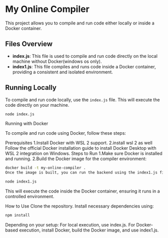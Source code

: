 # My Online Compiler

This project allows you to compile and run code either locally or inside a Docker container.

## Files Overview

- **index.js**: This file is used to compile and run code directly on the local machine without Docker(windows os only).
- **index1.js**: This file compiles and runs code inside a Docker container, providing a consistent and isolated environment.

## Running Locally

To compile and run code locally, use the `index.js` file. This will execute the code directly on your machine.

```bash
node index.js
```

Running with Docker

To compile and run code using Docker, follow these steps:

Prerequisites
1.Install Docker with WSL 2 support.
2.install wsl 2 as  well
Follow the official Docker installation guide to install Docker Desktop with WSL 2 integration on Windows.
  Steps to Run
  1.Make sure Docker is installed and running.
  2.Build the Docker image for the compiler environment:

```bash
docker build -t my-online-compiler .
Once the image is built, you can run the backend using the index1.js file:
```
```bash
node index1.js
```
This will execute the code inside the Docker container, ensuring it runs in a controlled environment.

How to Use
Clone the repository.
Install necessary dependencies using:

```bash
npm install
```

Depending on your setup:
For local execution, use index.js.
For Docker-based execution, install Docker, build the Docker image, and use index1.js.
